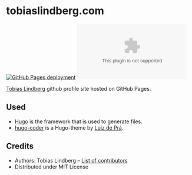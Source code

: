 # tobiaslindberg.com

[![GitHub Pages deployment](https://github.com/tobiasehlert/tobiaslindberg.com/actions/workflows/github-pages.yml/badge.svg)](https://github.com/tobiasehlert/tobiaslindberg.com/actions/workflows/github-pages.yml)
[![GitHub license](https://img.shields.io/github/license/tobiasehlert/tobiaslindberg.com)](https://github.com/tobiasehlert/tobiaslindberg.com/blob/main/LICENSE)

[Tobias Lindberg](https://github.com/tobiasehlert) github profile site hosted on GitHub Pages.

## Used

* [Hugo](https://gohugo.io) is the framework that is used to generate files.
* [hugo-coder](https://github.com/luizdepra/hugo-coder) is a Hugo-theme by [Luiz de Prá](https://github.com/luizdepra).

## Credits

- Authors: Tobias Lindberg – [List of contributors](https://github.com/tobiasehlert/tobiaslindberg.com/graphs/contributors)
- Distributed under MIT License
